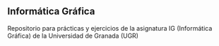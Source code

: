 ## Informática Gráfica

Repositorio para prácticas y ejercicios de la asignatura IG (Informática Gráfica) de la Universidad de Granada (UGR)

